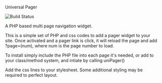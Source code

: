 Universal Pager

![Build Status](https://travis-ci.org/Boogy07/universalpager.svg?branch=master)

A PHP based multi page navigation widget.

This is a simple set of PHP and css codes to add a pager widget to your site. Once activated and a pager link is click, it will reload the page and add ?page=(num), where num is the page number to load.

To install simply include the PHP file into each page it's needed, or add to your class/method system, and intiate by calling uniPager()

Add the css lines to your stylesheet. Some additional styling may be required to perfect layout.
